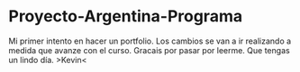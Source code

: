 # Proyecto-Argentina-Programa
Mi primer intento en hacer un portfolio.
Los cambios se van a ir realizando a medida que avanze con el curso. 
Gracais por pasar por leerme. Que tengas un lindo día.
                                                                                                                                                              >Kevin<
